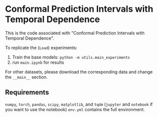 # Conformal Prediction Intervals with Temporal Dependence

This is the code associated with "Conformal Prediction Intervals with Temporal Dependence".

To replicate the (`Load`) experiments:
1. Train the base models: `python -m utils.main_experiments`
2. run `main.ipynb` for results

For other datasets, please download the corresponding data and change the `__main__` section.

## Requirements
`numpy`, `torch`, `pandas`, `scipy`, `matplotlib`,  and `tqdm` 
(`jupyter` and `notebook` if you want to use the notebook) 
`env.yml` contains the full environment.